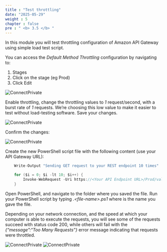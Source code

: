 ```yaml
---
title : "Test throttling"
date: "2025-05-29"
weight : 5
chapter : false
pre : " <b> 3.5 </b> "
---
```



In this module you will test throttling configuration of Amazon API Gateway using simple load test script.

You can access the *Default Method Throttling* configuration by navigating to:

1. Stages
2. Click on the stage (eg Prod)
3. Click Edit

![ConnectPrivate](../../images/3-Amazon-API-Gateway/3.15.png)

Enable throttling, change the throttling values to *1* request/second, with a burst rate of *1* requests. We’re choosing this low value to make it easier to test without load-testing software. Save your changes.

![ConnectPrivate](../../images/3-Amazon-API-Gateway/3.16.png)

Confirm the changes:

![ConnectPrivate](../../images/3-Amazon-API-Gateway/3.17.png)

Create the new PowerShell script file with the following content (use your API Gateway URL):

```csharp
    Write-Output "Sending GET request to your REST endpoint 10 times"

    for ($i = 0; $i -lt 10; $i++) {
        Invoke-WebRequest -Uri https://<Your API Endpoint URL>/Prod/values -UseBasicParsing -Method 'Get'
    }
```

Open PowerShell, and navigate to the folder where you saved the file. Run your PowerShell script by typing *.\<file-name>.ps1* where *<file-name>* is the name you gave the file.

Depending on your network connection, and the speed at which your computer is able to execute the requests, you will see some of the requests succeed with status code 200, while others will fail with the *{“message”:“Too Many Requests”}* error message indicating that requests were throttled.

![ConnectPrivate](../../images/3-Amazon-API-Gateway/3.18.png)
![ConnectPrivate](../../images/3-Amazon-API-Gateway/3.18.1.png)